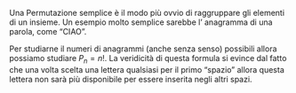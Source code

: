 Una Permutazione semplice è il modo più ovvio di raggruppare gli elementi di un insieme.
Un esempio molto semplice sarebbe l’ anagramma di una parola, come “CIAO”.

Per  studiarne il numeri di anagrammi (anche senza senso) possibili allora possiamo studiare 
$P_{n}=n!$. La veridicità di questa formula si evince dal fatto che una volta scelta una lettera qualsiasi per il primo “spazio” allora questa lettera non sarà più disponibile per essere inserita negli altri spazi.